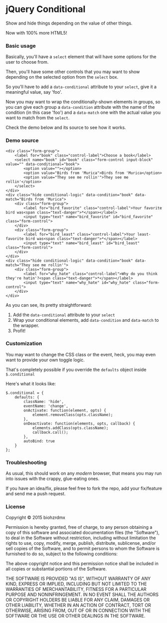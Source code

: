 jQuery Conditional
==================

Show and hide things depending on the value of other things.

Now with 100% more HTML5!

### Basic usage ###

Basically, you'll have a `select` element that will have some options for the user to choose from.

Then, you'll have some other controls that you may want to show depending on the selected option from the `select` box.

So you'll have to add a `data-conditional` attribute to your `select`, give it a meaningful value, say 'foo'.

Now you may want to wrap the conditionally-shown elements in groups, so you can give each group a `data-condition` attribute with the name of the condition (in this case 'foo') and a `data-match` one with the actual value you want to match from the `select`.

Check the demo below and its source to see how it works.

### Demo source ###
	<div class="form-group">
		<label for="book" class="control-label">Choose a book</label>
		<select name="book" id="book" class="form-control input-block" value="" data-conditional="book">
			<option value=""></option>
			<option value="Birds from 'Murica">Birds from 'Murica</option>
			<option value="They see me rollin'">They see me rollin'</option>
		</select>
	</div>
	<div class="hide conditional-logic" data-condition="book" data-match="Birds from 'Murica">
		<div class="form-group">
			<label for="bird_favorite" class="control-label">Your favorite bird was<span class="text-danger">*</span></label>
			<input type="text" name="bird_favorite" id="bird_favorite" class="form-control">
		</div>
		<div class="form-group">
			<label for="bird_least" class="control-label">Your least-favorite bird was<span class="text-danger">*</span></label>
			<input type="text" name="bird_least" id="bird_least" class="form-control">
		</div>
	</div>
	<div class="hide conditional-logic" data-condition="book" data-match="They see me rollin'">
		<div class="form-group">
			<label for="why_hate" class="control-label">Why do you think they're hatin'?<span class="text-danger">*</span></label>
			<input type="text" name="why_hate" id="why_hate" class="form-control">
		</div>
	</div>

As you can see, its pretty straightforward:

1. Add the `data-conditional` attribute to your `select`
1. Wrap your conditional elements, add `data-condition` and `data-match` to the wrapper.
1. Profit!

### Customization ###

You may want to change the CSS class or the event, heck, you may even want to provide your own toggle logic.

That's completely possible if you override the `defaults` object inside `$.conditional`

Here's what it looks like:

	$.conditional = {
		defaults: {
			className: 'hide',
			eventName: 'change',
			onActivate: function(element, opts) {
				element.removeClass(opts.className);
			},
			onDeactivate: function(elements, opts, callback) {
				elements.addClass(opts.className);
				callback.call();
			},
			autoBind: true
		}
	};

### Troubleshooting ###

As usual, this should work on any _modern_ browser, that means you may run into issues with the crappy, glue-eating ones.

If you have an idea/fix, please feel free to fork the repo, add your fix/feature and send me a push request.

### License ###

Copyright &copy; 2015 biohzrdmx

Permission is hereby granted, free of charge, to any person obtaining a copy of this software and associated documentation files (the "Software"), to deal in the Software without restriction, including without limitation the rights to use, copy, modify, merge, publish, distribute, sublicense, and/or sell copies of the Software, and to permit persons to whom the Software is furnished to do so, subject to the following conditions:

The above copyright notice and this permission notice shall be included in all copies or substantial portions of the Software.

THE SOFTWARE IS PROVIDED "AS IS", WITHOUT WARRANTY OF ANY KIND, EXPRESS OR IMPLIED, INCLUDING BUT NOT LIMITED TO THE WARRANTIES OF MERCHANTABILITY, FITNESS FOR A PARTICULAR PURPOSE AND NONINFRINGEMENT. IN NO EVENT SHALL THE AUTHORS OR COPYRIGHT HOLDERS BE LIABLE FOR ANY CLAIM, DAMAGES OR OTHER LIABILITY, WHETHER IN AN ACTION OF CONTRACT, TORT OR OTHERWISE, ARISING FROM, OUT OF OR IN CONNECTION WITH THE SOFTWARE OR THE USE OR OTHER DEALINGS IN THE SOFTWARE.
